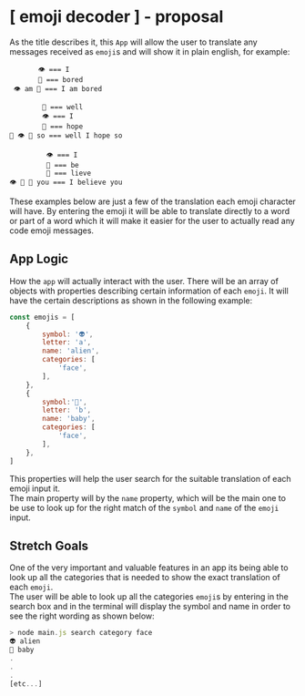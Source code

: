 # **[ emoji decoder ] - proposal**

As the title describes it, this `App` will allow the user to translate any messages received as `emoji`s and will show it in plain english, for example:<br>
```
       👁 === I
       🐗 === bored
 👁 am 🐗 === I am bored
```
```
        🐳 === well
        👁 === I
        🙏 === hope
🐳 👁 🙏 so === well I hope so
```
```
         👁 === I
         🐝 === be
         🍁 === lieve
👁 🐝 🍁 you === I believe you
```
These examples below are just a few of the translation each emoji character will have.
By entering the emoji it will be able to translate directly to a word or part of a word which it will make it easier for the user to actually read any code emoji messages.<br>

## **App Logic**<br>
How the `app` will actually interact with the user.
There will be an array of objects with properties describing certain information of each `emoji`. It will have the certain descriptions as shown in the following example:

```javascript
const emojis = [
    {
        symbol: '👽',
        letter: 'a',
        name: 'alien',
        categories: [
            'face',
        ],
    },
    {
        symbol:'👶',
        letter: 'b',
        name: 'baby',
        categories: [
            'face',
        ],
    },
]
```
This properties will help the user search for the suitable translation of each emoji input it.<br>
The main property will by the `name` property, which will be the main one to be use to look up for the right match of the `symbol` and `name` of the `emoji` input.<br>

## **Stretch Goals**<br>

One of the very important and valuable features in an app its being able to look up all the categories that is needed to show the exact translation of each `emoji`.<br>
The user will be able to look up all the categories `emoji`s by entering in the search box and in the terminal will display the symbol and name in order to see the right wording as shown below:

```javascript
> node main.js search category face
👽 alien
👶 baby
.
.
.
[etc...]
```
